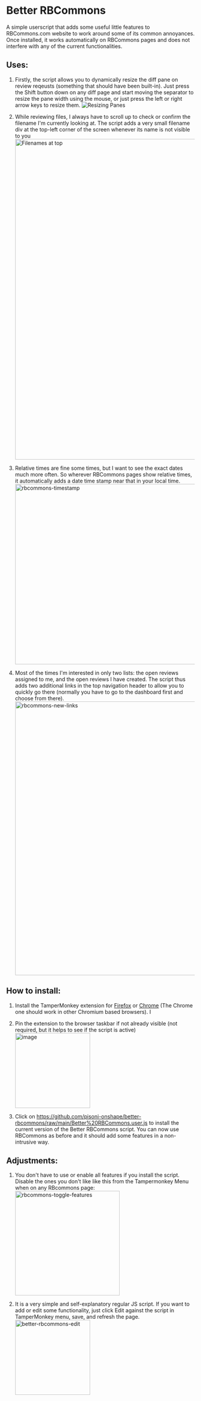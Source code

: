 # Better RBCommons
A simple userscript that adds some useful little features to RBCommons.com website to work around some of its common annoyances. Once installed, it works automatically on RBCommons pages and does not interfere with any of the current functionalities. 

## Uses:
1. Firstly, the script allows you to dynamically resize the diff pane on review reqeusts (something that should have been built-in). Just press the Shift button down on any diff page and start moving the separator to resize the pane width using the mouse, or just press the left or right arrow keys to resize them.
    ![Resizing Panes](https://github.com/pisoni-onshape/better-rbcommons/assets/87058498/70b746de-25ff-4e1a-89c8-c1bc8a66cb57)

2. While reviewing files, I always have to scroll up to check or confirm the filename I'm currently looking at. The script adds a very small filename div at the top-left corner of the screen whenever its name is not visible to you
    <img width="855" alt="Filenames at top" src="https://github.com/pisoni-onshape/better-rbcommons/assets/87058498/3d8ed78a-2990-4f76-babb-151869b63eb3">

3. Relative times are fine some times, but I want to see the exact dates much more often. So wherever RBCommons pages show relative times, it automatically adds a date time stamp near that in your local time.
    <img width="481" alt="rbcommons-timestamp" src="https://github.com/pisoni-onshape/better-rbcommons/assets/87058498/c2b4ed8c-c0b7-4e63-842b-d39de4c27f68">


4. Most of the times I'm interested in only two lists: the open reviews assigned to me, and the open reviews I have created. The script thus adds two additional links in the top navigation header to allow you to quickly go there (normally you have to go to the dashboard first and choose from there).
    <img width="730" alt="rbcommons-new-links" src="https://github.com/pisoni-onshape/better-rbcommons/assets/87058498/a045e38e-a670-4f65-8145-80f461ac6e20">


## How to install:
1. Install the TamperMonkey extension for [Firefox](https://addons.mozilla.org/en-US/firefox/addon/tampermonkey/) or [Chrome](https://chrome.google.com/webstore/detail/tampermonkey/dhdgffkkebhmkfjojejmpbldmpobfkfo) (The Chrome one should work in other Chromium based browsers). I
2. Pin the extension to the browser taskbar if not already visible (not required, but it helps to see if the script is active)
    <img width="200" alt="image" src="https://github.com/pisoni-onshape/better-rbcommons/assets/87058498/128d807d-7855-4cc1-b043-e0b112d614d4">

3. Click on https://github.com/pisoni-onshape/better-rbcommons/raw/main/Better%20RBCommons.user.js to install the current version of the Better RBCommons script. You can now use RBCommons as before and it should add some features in a non-intrusive way. 


## Adjustments:
1. You don't have to use or enable all features if you install the script. Disable the ones you don't like like this from the Tampermonkey Menu when on any RBcommons page: 
    <img width="279" alt="rbcommons-toggle-features" src="https://github.com/pisoni-onshape/better-rbcommons/assets/87058498/674f0e36-232b-42fa-90dd-2c320a1728ea">

2. It is a very simple and self-explanatory regular JS script. If you want to add or edit some functionality, just click Edit against the script in TamperMonkey menu, save, and refresh the page. 
    <img width="200" alt="better-rbcommons-edit" src="https://github.com/pisoni-onshape/better-rbcommons/assets/87058498/f9defe6c-9e83-4d3e-9208-3a7ea73a6a98">
